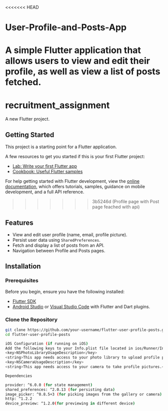 <<<<<<< HEAD
# User-Profile-and-Posts-App
A simple Flutter application that allows users to view and edit their profile, as well as view a list of posts fetched.
=======
# recruitment_assignment
A new Flutter project.

## Getting Started

This project is a starting point for a Flutter application.

A few resources to get you started if this is your first Flutter project:

- [Lab: Write your first Flutter app](https://docs.flutter.dev/get-started/codelab)
- [Cookbook: Useful Flutter samples](https://docs.flutter.dev/cookbook)

For help getting started with Flutter development, view the
[online documentation](https://docs.flutter.dev/), which offers tutorials,
samples, guidance on mobile development, and a full API reference.
>>>>>>> 3b5246d (Profile page with Post page feached with api)
## Features

- View and edit user profile (name, email, profile picture).
- Persist user data using `SharedPreferences`.
- Fetch and display a list of posts from an API.
- Navigation between Profile and Posts pages.

## Installation

### Prerequisites

Before you begin, ensure you have the following installed:

- [Flutter SDK](https://flutter.dev/docs/get-started/install)
- [Android Studio](https://developer.android.com/studio) or [Visual Studio Code](https://code.visualstudio.com/) with Flutter and Dart plugins.

### Clone the Repository

```bash
git clone https://github.com/your-username/flutter-user-profile-posts.git
cd flutter-user-profile-posts

iOS Configuration (if running on iOS)
Add the following keys to your Info.plist file located in ios/Runner/Info.plist:
<key>NSPhotoLibraryUsageDescription</key>
<string>This app needs access to your photo library to upload profile pictures.</string>
<key>NSCameraUsageDescription</key>
<string>This app needs access to your camera to take profile pictures.</string>

Dependencies

provider: ^6.0.0 (for state management)
shared_preferences: ^2.0.13 (for persisting data)
image_picker: ^0.8.5+3 (for picking images from the gallery or camera)
http: ^1.2.2
device_preview: ^1.2.0(for previewing in different device)
